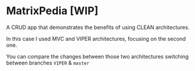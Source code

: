 # MatrixPedia [WIP]

A CRUD app that demonstrates the benefits of using CLEAN architectures.

In this case I used MVC and VIPER architectures, focusing on the second one.

You can compare the changes between those two architectures switching between branches `VIPER` & `master`
